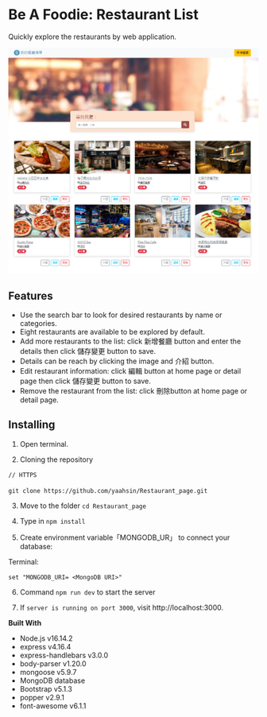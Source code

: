 
# Be A Foodie: Restaurant List

Quickly explore the restaurants by web application.

![Home page](https://raw.githubusercontent.com/yaahsin/Restaurant_page/A7-CRUD/views/2-3_A7%20%E9%A4%90%E5%BB%B3%E9%A6%96%E9%A0%81.png)  

## Features

 - Use the search bar to look for desired restaurants by name or categories.
 -  Eight restaurants are available to be explored by default.
 - Add more restaurants to the list: click 新增餐廳 button and enter the details then click 儲存變更 button to save.
 - Details can be reach by clicking the image and 介紹 button.
 - Edit restaurant information: click 編輯 button at home page or detail page then click 儲存變更 button to save.
 - Remove the restaurant from the list: click 刪除button at home page or detail page.

<!-- ![Homepage](請輸入網址) -->


## Installing

  

1. Open terminal.

2. Cloning the repository

```shell
// HTTPS

git clone https://github.com/yaahsin/Restaurant_page.git

```

3. Move to the folder `cd Restaurant_page`

4. Type in `npm install`

5. Create environment variable「MONGODB_UR」 to connect your database:

Terminal: 
```shell
set "MONGODB_URI= <MongoDB URI>"
```

6. Command `npm run dev`  to start the server

7. If `server is running on port 3000`, visit http://localhost:3000.


**Built With**
- Node.js v16.14.2
- express v4.16.4
- express-handlebars v3.0.0
- body-parser v1.20.0
- mongoose v5.9.7
- MongoDB database
- Bootstrap v5.1.3
- popper v2.9.1
- font-awesome v6.1.1
